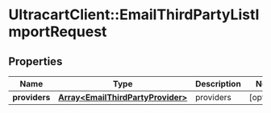 # UltracartClient::EmailThirdPartyListImportRequest

## Properties
Name | Type | Description | Notes
------------ | ------------- | ------------- | -------------
**providers** | [**Array&lt;EmailThirdPartyProvider&gt;**](EmailThirdPartyProvider.md) | providers | [optional] 


